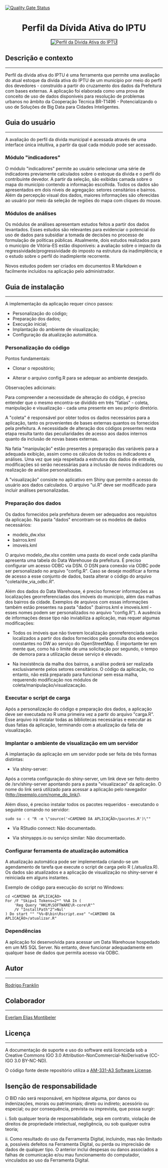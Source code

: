 [![Quality Gate Status](https://sonarcloud.io/api/project_badges/measure?project=EL-BID_Perfil&metric=alert_status)](https://sonarcloud.io/summary/new_code?id=EL-BID_Perfil)

<h1 align="center">Perfil da Dívida Ativa do IPTU</h1>
<p align="center"><img src="visualizacao/www/screenshot.jpg" alt="Perfil da Dívida Ativa do IPTU" style="border: 1px solid #000000;"></p> 


## Descrição e contexto
---
Perfil da dívida ativa do IPTU é uma ferramenta que permite uma avaliação do atual estoque da dívida ativa do IPTU de um município por meio do perfil dos devedores - construído a partir do cruzamento dos dados da Prefeitura com bases externas. A aplicação foi elaborada como uma prova de conceito de uso de dados disponíveis para resolução de problemas urbanos no âmbito da Cooperação Técnica BR-T1496 - Potencializando o uso de Soluções de Big Data para Cidades Inteligentes.

## Guia do usuário
---

A avaliação do perfil da dívida municipal é acessada através de uma interface única intuitiva, a partir da qual cada módulo pode ser acessado.

### Módulo "indicadores"

O módulo "indicadores" permite ao usuário selecionar uma série de indicadores previamente calculados sobre o estoque da dívida e o perfil do contribuinte devedor. A partir da seleção, são exibidas camada sobre o mapa do município contendo a informação escolhida. Todos os dados são apresentados em dois níveis de agregação: setores censitários e bairros. Além da percepção visual dos dados, maiores informações são oferecidas ao usuário por meio da seleção de regiões do mapa com cliques do mouse.

### Módulos de análises

Os módulos de análises apresentam estudos feitos a partir dos dados levantados. Esses estudos são relevantes para evidenciar o potencial do uso de dados para subsidiar a tomada de decisões no processo de formulação de políticas públicas. Atualmente, dois estudos realizados para o município de Vitória-ES estão disponíveis: a avaliação sobre o impacto da regressividade/progressividade do imposto na estrutura da inadimplência; e o estudo sobre o perfil do inadimplente recorrente.

Novos estudos podem ser criados em documentos R Markdown e facilmente incluídos na aplicação pelo administrador.

## Guia de instalação
---

A implementação da aplicação requer cinco passos:

* Personalização do código;
* Preparação dos dados;
* Execução inicial;
* Implantação do ambiente de visualização;
* Configuração da atualização automática.

### Personalização do código

Pontos fundamentais:

- Clonar o repositório;

- Alterar o arquivo config.R para se adequar ao ambiente desejado.

Observações adicionais:

Para compreender a necessidade de alteração do código, é preciso entender que o mesmo encontra-se dividido em três "fatias" - coleta, manipulação e visualização - cada uma presente em seu próprio diretório.

A "coleta" é responsável por obter todos os dados necessários para a aplicação, tanto os provenientes de bases externas quantos os fornecidos pela prefeitura. A necessidade de alteração dos códigos presentes nesta etapa resulta tanto das peculiaridades de acesso aos dados internos quanto da inclusão de novas bases externas.

Na fatia "manipulação" estão presentes a preparação das variáveis para a adequada exibição, assim como os cálculos de todos os indicadores e análises. Uma vez que seja respeitada a estrutura dos dados de entrada, modificações só serão necessárias para a inclusão de novos indicadores ou realização de análise personalizadas.

A "visualização" consiste no aplicativo em Shiny que permite o acesso do usuário aos dados calculados. O arquivo "ui.R" deve ser modificado para incluir análises personalizadas.

### Preparação dos dados

Os dados fornecidos pela prefeitura devem ser adequados aos requisitos da aplicação. Na pasta "dados" encontram-se os modelos de dados necessários:

- modelo_dw.xlsx
- bairros.kml
- imoveis.kml

O arquivo modelo_dw.xlsx contém uma pasta do excel onde cada planilha apresenta uma tabela do Data Warehouse da prefeitura. É preciso configurar um acesso ODBC via DSN. O DSN para conexão via ODBC pode ser personalizado no arquivo "config.R". Caso se deseje modificar a forma de acesso a esse conjunto de dados, basta alterar o código do arquivo "coleta/dw_via_odbc.R".

Além dos dados do Data Warehouse, é preciso fornecer informações as localizações georreferenciadas dos imóveis do município, além das malhas dos bairros da cidade. Exemplos de arquivos com essas informações também estão presentes na pasta "dados" (bairros.kml e imoveis.kml - esses nomes podem ser personalizados no arquivo "config.R"). A ausência de informações desse tipo não inviabiliza a aplicação, mas requer algumas modificações:

- Todos os imóveis que não tiverem localização georreferenciada serão localizados a partir dos dados fornecidos pela consulta dos endereços constantes no DW ao serviço do OpenStreetMap. É importante ter em mente que, como há o limite de uma solicitação por segundo, o tempo de demora para a utilização desse serviço é elevado.

- Na inexistência da malha dos bairros, a análise poderá ser realizada exclusivamente pelos setores censitários. O código da aplicação, no entanto, não está preparado para funcionar sem essa malha, requerendo modificação nos módulos de coleta/manipulação/visualizacação.

### Executar o script de carga

Após a personalização do código e preparação dos dados, a aplicação deve ser executada no R uma primeira vez a partir do arquivo "carga.R". Esse arquivo irá instalar todas as bibliotecas necessárias e executar as duas fatias da aplicação, terminando com a atualização da fatia de visualização.

### Implantar o ambiente de visualização em um servidor

A implantação da aplicação em um servidor pode ser feita de três formas distintas:

- Via shiny-server:

Após a correta configuração do shiny-server, um link deve ser feito dentro de /srv/shiny-server apontando para a pasta "visualizacao" da aplicação. O nome do link será utilizado para acessar a aplicação pelo navegador (http://exemplo.com/nome_do_link/). 

Além disso, é preciso instalar todos os pacotes requeridos - executando o seguinte comando no servidor:

`sudo su - c "R -e \"source('<CAMINHO DA APLICAÇÃO>/pacotes.R')\""`

- Via RStudio connect:
Não documentado.

- Via shinyapps.io ou serviço similar:
Não documentado.

### Configurar ferramenta de atualização automática

A atualização automática pode ser implementada criando-se um agendamento de tarefa que execute o script de carga pelo R (./atualiza.R). Os dados são atualizados e a aplicação de visualização no shiny-server é reiniciada em alguns instantes.

Exemplo de código para execução do script no Windows:

```
cd <CAMINHO DA APLICAÇÃO>
For /F "Skip=1 Tokens=2*" %%A In (
    'Reg Query "HKLM\SOFTWARE\R-core\R"^
    /V "InstallPath"2^>Nul'
) Do start "" "%%~B\bin\Rscript.exe" "<CAMINHO DA APLICAÇÃO>/atualizar.R"
```

### Dependências

A aplicação foi desenvolvida para acessar um Data Warehouse hospedado em um MS SQL Server. No entanto, deve funcionar adequadamente em qualquer base de dados que permita acesso via ODBC.

## Autor
---
[Rodrigo Franklin](mailto:rodrigo.franklin@ufes.br "e-mail")

## Colaborador
---
[Everlam Elias Montibeler](mailto:everlam.elias@ufes.br "e-mail")

## Licença 
---

A documentação de suporte e uso do software está licenciada sob a Creative Commons IGO 3.0 Attribution-NonCommercial-NoDerivative (CC-IGO 3.0 BY-NC-ND).

O código fonte deste repositório utiliza a [AM-331-A3 Software License](LICENSE.md).

## Isenção de responsabilidade

O BID não será responsável, em hipótese alguma, por danos ou indenizações, morais ou patrimoniais; direto ou indireto; acessório ou especial; ou por consequência, prevista ou imprevista, que possa surgir:

i. Sob qualquer teoria de responsabilidade, seja em contrato, violação de direitos de propriedade intelectual, negligência, ou sob qualquer outra teoria; 

ii. Como resultado do uso da Ferramenta Digital, incluindo, mas não limitado a, possíveis defeitos na Ferramenta Digital, ou perda ou imprecisão de dados de qualquer tipo. O anterior inclui despesas ou danos associados a falhas de comunicação e/ou mau funcionamento do computador, vinculados ao uso da Ferramenta Digital.
